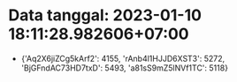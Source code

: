 # Data tanggal: 2023-01-10 18:11:28.982606+07:00

* {'Aq2X6jiZCg5kArf2': 4155, 'rAnb4l1HJJD6XST3': 5272, 'BjGFndAC73HD7txD': 5493, 'a81sS9mZ5lNVf1TC': 5118}
